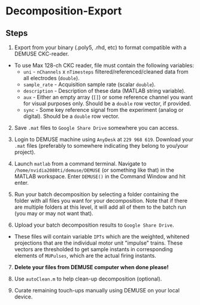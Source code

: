 # Decomposition-Export #

## Steps ## 
1. Export from your binary (.poly5, .rhd, etc) to format compatible with a DEMUSE CKC-reader.
* To use Max 128-ch CKC reader, file must contain the following variables:
  + `uni` - `nChannels` x `nTimesteps` filtered/referenced/cleaned data from all electrodes (`double`). 
  + `sample_rate` - Acquisition sample rate (scalar `double`).
  + `description` - Description of these data (MATLAB string variable).
  + `aux` - Either an empty array (`[]`) or some reference channel you want for visual purposes only. Should be a `double` row vector, if provided. 
  + `sync` - Some key reference signal from the experiment (analog or digital). Should be a `double` row vector.  
 
2. Save `.mat` files to `Google Share Drive` somewhere you can access. 

3. Login to DEMUSE machine using `AnyDesk` at `229 968 619`. Download your `.mat` files (preferably to somewhere indicating they belong to you/your project). 

4. Launch `matlab` from a command terminal. Navigate to `/home/nvidia2080ti/demuse/DEMUSE` (or something like that) in the MATLAB workspace. Enter `DEMUSE()` in the Command Window and hit enter.

5. Run your batch decomposition by selecting a folder containing the folder with all files you want for your decomposition. Note that if there are multiple folders at this level, it will add all of them to the batch run (you may or may not want that).  

6. Upload your batch decomposition results to `Google Share Drive`. 
  + These files will contain variable `IPTs` which are the weighted, whitened projections that are the individual motor unit "impulse" trains. These vectors are thresholded to get sample instants in corresponding elements of `MUPulses`, which are the actual firing instants. 
7. **Delete your files from DEMUSE computer when done please!**

8. Use `autoClean.m` to help clean-up decomposition (optional). 

9. Curate remaining touch-ups manually using DEMUSE on your local device.   
